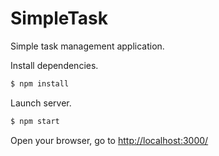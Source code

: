 # SimpleTask

Simple task management application.

Install dependencies.
```sh
$ npm install
```

Launch server.
```sh
$ npm start
```

Open your browser, go to [http://localhost:3000/](http://localhost:3000/)